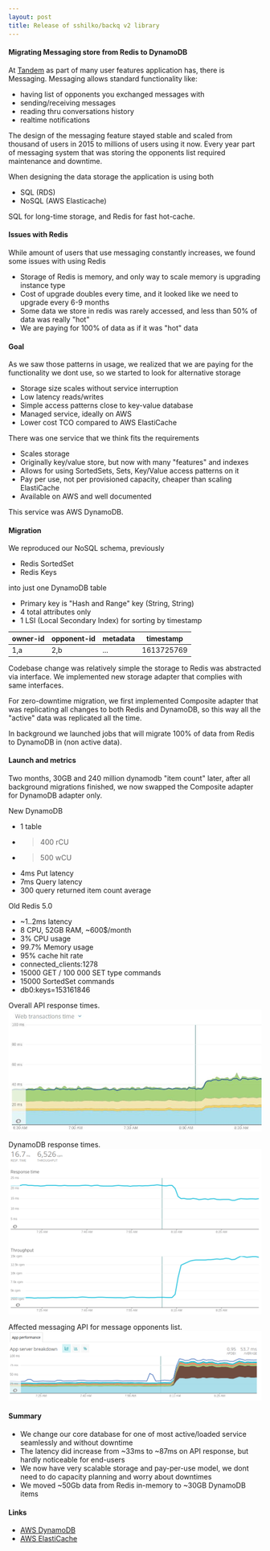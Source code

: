 ```yaml
---
layout: post
title: Release of sshilko/backq v2 library
---
```


#### Migrating Messaging store from Redis to DynamoDB

At [Tandem](https://www.tandem.net) as part of many user features application has, there is Messaging.
Messaging allows standard functionality like:

* having list of opponents you exchanged messages with
* sending/receiving messages
* reading thru conversations history
* realtime notifications

The design of the messaging feature stayed stable and scaled from thousand of users in 2015 to millions of users 
using it now.
Every year part of messaging system that was storing the opponents list required maintenance and downtime.

When designing the data storage the application is using both 
* SQL (RDS)
* NoSQL (AWS Elasticache)

SQL for long-time storage, and Redis for fast hot-cache.

#### Issues with Redis

While amount of users that use messaging constantly increases, we found some issues with using Redis

* Storage of Redis is memory, and only way to scale memory is upgrading instance type
* Cost of upgrade doubles every time, and it looked like we need to upgrade every 6-9 months
* Some data we store in redis was rarely accessed, and less than 50% of data was really "hot"
* We are paying for 100% of data as if it was "hot" data

#### Goal

As we saw those patterns in usage, we realized that we are paying for the functionality we dont use, so we started 
to look for alternative storage

* Storage size scales without service interruption
* Low latency reads/writes
* Simple access patterns close to key-value database
* Managed service, ideally on AWS
* Lower cost TCO compared to AWS ElastiCache

There was one service that we think fits the requirements

* Scales storage
* Originally key/value store, but now with many "features" and indexes
* Allows for using SortedSets, Sets, Key/Value access patterns on it
* Pay per use, not per provisioned capacity, cheaper than scaling ElastiCache
* Available on AWS and well documented

This service was AWS DynamoDB.

#### Migration

We reproduced our NoSQL schema, previously
* Redis SortedSet
* Redis Keys

into just one DynamoDB table

* Primary key is "Hash and Range" key (String, String)
* 4 total attributes only
* 1 LSI (Local Secondary Index) for sorting by timestamp

| owner-id | opponent-id | metadata | timestamp |
|---|---|---|---|
| 1,a | 2,b | ... | 1613725769  |

Codebase change was relatively simple the storage to Redis was abstracted via interface.
We implemented new storage adapter that complies with same interfaces.

For zero-downtime migration, we first implemented Composite adapter that was replicating
all changes to both Redis and DynamoDB, so this way all the "active" data was replicated all the time.

In background we launched jobs that will migrate 100% of data from Redis to DynamoDB in (non active data).

#### Launch and metrics

Two months, 30GB and 240 million dynamodb "item count" later, 
after all background migrations finished, we now swapped the Composite adapter for DynamoDB adapter only.

New DynamoDB
* 1 table
* >400 rCU
* >500 wCU  
* 4ms Put latency
* 7ms Query latency
* 300 query returned item count average

Old Redis 5.0
* ~1..2ms latency
* 8 CPU, 52GB RAM, ~600$/month
* 3% CPU usage
* 99.7% Memory usage
* 95% cache hit rate
* connected_clients:1278
* 15000 GET / 100 000 SET type commands
* 15000 SortedSet commands
* db0:keys=153161846

Overall API response times.
![migration-1](/images/dynamoredis/migration-1.jpg)

DynamoDB response times.
![migration-2-dynamodb-external](/images/dynamoredis/migration-2-dynamodb-external.png)

Affected messaging API for message opponents list.
![migration-3-api-opponent-list](/images/dynamoredis/migration-3-api-opponent-list.png)

#### Summary

- We change our core database for one of most active/loaded service seamlessly and without downtime
- The latency did increase from ~33ms to ~87ms on API response, but hardly noticeable for end-users
- We now have very scalable storage and pay-per-use model, we dont need to do capacity planning and worry about downtimes
- We moved ~50Gb data from Redis in-memory to ~30GB DynamoDB items
 
#### Links

- [AWS DynamoDB](https://aws.amazon.com/dynamodb)
- [AWS ElastiCache](https://aws.amazon.com/elasticache/)
